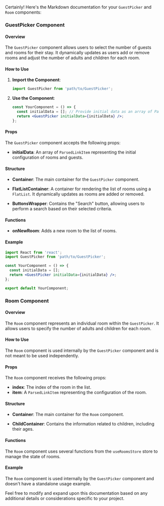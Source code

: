 Certainly! Here's the Markdown documentation for your `GuestPicker` and `Room` components:

### GuestPicker Component

#### Overview

The `GuestPicker` component allows users to select the number of guests and rooms for their stay. It dynamically updates as users add or remove rooms and adjust the number of adults and children for each room.

#### How to Use

1. **Import the Component**:

   ```jsx
   import GuestPicker from 'path/to/GuestPicker';
   ```

2. **Use the Component**:

   ```jsx
   const YourComponent = () => {
     const initialData = []; // Provide initial data as an array of ParsedLinkItem.
     return <GuestPicker initialData={initialData} />;
   };
   ```

#### Props

The `GuestPicker` component accepts the following props:

- **initialData**: An array of `ParsedLinkItem` representing the initial configuration of rooms and guests.

#### Structure

- **Container**: The main container for the `GuestPicker` component.

- **FlatListContainer**: A container for rendering the list of rooms using a `FlatList`. It dynamically updates as rooms are added or removed.

- **ButtonsWrapper**: Contains the "Search" button, allowing users to perform a search based on their selected criteria.

#### Functions

- **onNewRoom**: Adds a new room to the list of rooms.

#### Example

```jsx
import React from 'react';
import GuestPicker from 'path/to/GuestPicker';

const YourComponent = () => {
  const initialData = [];
  return <GuestPicker initialData={initialData} />;
};

export default YourComponent;
```

### Room Component

#### Overview

The `Room` component represents an individual room within the `GuestPicker`. It allows users to specify the number of adults and children for each room.

#### How to Use

The `Room` component is used internally by the `GuestPicker` component and is not meant to be used independently.

#### Props

The `Room` component receives the following props:

- **index**: The index of the room in the list.
- **item**: A `ParsedLinkItem` representing the configuration of the room.

#### Structure

- **Container**: The main container for the `Room` component.

- **ChildContainer**: Contains the information related to children, including their ages.

#### Functions

The `Room` component uses several functions from the `useRoomsStore` store to manage the state of rooms.

#### Example

The `Room` component is used internally by the `GuestPicker` component and doesn't have a standalone usage example.

Feel free to modify and expand upon this documentation based on any additional details or considerations specific to your project.
